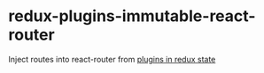 # redux-plugins-immutable-react-router

Inject routes into react-router from [plugins in redux state](github.com/jcoreio/redux-plugins-immutable)
